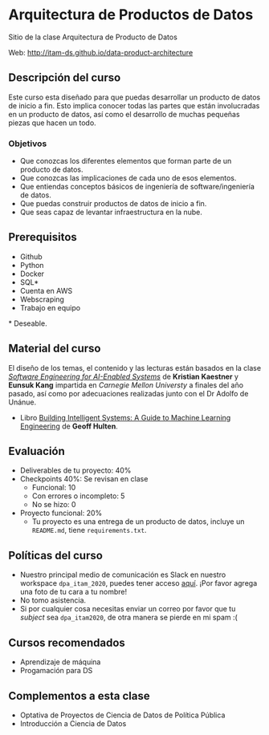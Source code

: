 # Arquitectura de Productos de Datos
Sitio de la clase Arquitectura de Producto de Datos

Web: http://itam-ds.github.io/data-product-architecture

## Descripción del curso

Este curso esta diseñado para que puedas desarrollar un producto de datos de inicio a fin. Esto implica conocer todas las partes que están involucradas en un producto de datos, así como el desarrollo de muchas pequeñas piezas que hacen un todo. 

### Objetivos

+ Que conozcas los diferentes elementos que forman parte de un producto de datos.
+ Que conozcas las implicaciones de cada uno de esos elementos.
+ Que entiendas conceptos básicos de ingeniería de software/ingeniería de datos.
+ Que puedas construir productos de datos de inicio a fin.
+ Que seas capaz de levantar infraestructura en la nube.


## Prerequisitos

+ Github
+ Python
+ Docker
+ SQL\*
+ Cuenta en AWS
+ Webscraping
+ Trabajo en equipo

\* Deseable.


## Material del curso

El diseño de los temas, el contenido y las lecturas están basados en la clase [*Software Engineering for AI-Enabled Systems*](https://ckaestne.github.io/seai/) de **Kristian Kaestner** y **Eunsuk Kang** impartida en *Carnegie Mellon Universty* a finales del año pasado, así como por adecuaciones realizadas junto con el Dr Adolfo de Unánue.

+ Libro [Building Intelligent Systems: A Guide to Machine Learning Engineering](https://www.amazon.com.mx/Building-Intelligent-Systems-Learning-Engineering-ebook/dp/B07B91WQHR/ref=sr_1_1?__mk_es_MX=%C3%85M%C3%85%C5%BD%C3%95%C3%91&keywords=building+intelligent+systems&qid=1579111267&sr=8-1) de **Geoff Hulten**.

## Evaluación

+ Deliverables de tu proyecto: 40%
+ Checkpoints 40%: Se revisan en clase
  + Funcional: 10
  + Con errores o incompleto: 5
  + No se hizo: 0
+ Proyecto funcional: 20%
  + Tu proyecto es una entrega de un producto de datos, incluye un `README.md`, tiene `requirements.txt`.


## Políticas del curso

+ Nuestro principal medio de comunicación es Slack en nuestro workspace `dpa_itam_2020`, puedes tener acceso [aquí](https://join.slack.com/t/dpaitam2020workspace/shared_invite/enQtODk0Njk4NjkwMjU5LTI1ZWQ2ZGE4NTAyNDAyY2U2MzkzN2I0NWM1YWNiMDRhMzE3MTU4YTk5YjY4NWVjZjkxYThhY2M1ZTViODhkMGI). ¡Por favor agrega una foto de tu cara a tu nombre!
+ No tomo asistencia.
+ Si por cualquier cosa necesitas enviar un correo por favor que tu *subject* sea `dpa_itam2020`, de otra manera se pierde en mi spam :(

## Cursos recomendados

+ Aprendizaje de máquina
+ Progamación para DS

## Complementos a esta clase

+ Optativa de Proyectos de Ciencia de Datos de Política Pública
+ Introducción a Ciencia de Datos
